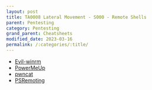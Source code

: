 ```yaml
---
layout: post
title: TA0008 Lateral Movement - S000 - Remote Shells
parent: Pentesting
category: Pentesting
grand_parent: Cheatsheets
modified_date: 2023-03-16
permalink: /:categories/:title/
---
```


* [Evil-winrm](https://github.com/Hackplayers/evil-winrm)
* [PowerMeUp](https://github.com/ItsCyberAli/PowerMeUp)
* [pwncat](https://github.com/calebstewart/pwncat)
* [PSRemoting](https://www.jmvwork.xyz/sysadmin/sys-win-ps-useful-queries/#PSCredentialinitialization)
